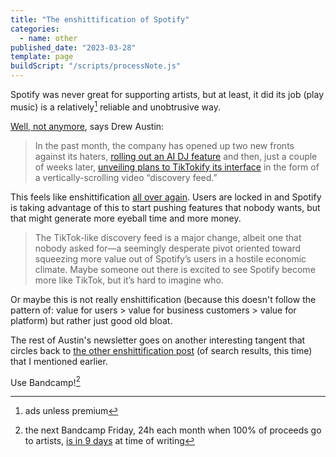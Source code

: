 ```yaml
---
title: "The enshittification of Spotify"
categories:
  - name: other
published_date: "2023-03-28"
template: page
buildScript: "/scripts/processNote.js"
---
```


Spotify was never great for supporting artists, but at least, it did its job (play music) is a relatively[^1] reliable and unobtrusive way.

[Well, not anymore](https://kneelingbus.substack.com/p/ex-lion-tamer), says Drew Austin:

> In the past month, the company has opened up two new fronts against its haters, [rolling out an AI DJ feature](https://gizmodo.com/spotify-ai-x-streaming-playlist-1850140153) and then, just a couple of weeks later, [unveiling plans to TikTokify its interface](https://techcrunch.com/2023/03/08/spotify-revamps-its-app-with-tiktok-style-discovery-feeds-smart-shuffle-for-playlists-and-more/) in the form of a vertically-scrolling video “discovery feed.”

This feels like enshittification [all over again](/notes/seo-is-for-computers/). Users are locked in and Spotify is taking advantage of this to start pushing features that nobody wants, but that might generate more eyeball time and more money.

> The TikTok-like discovery feed is a major change, albeit one that nobody asked for—a seemingly desperate pivot oriented toward squeezing more value out of Spotify’s users in a hostile economic climate. Maybe someone out there is excited to see Spotify become more like TikTok, but it’s hard to imagine who.

Or maybe this is not really enshittification (because this doesn't follow the pattern of: value for users > value for business customers > value for platform) but rather just good old bloat.

The rest of Austin's newsletter goes on another interesting tangent that circles back to [the other enshittification post](/notes/seo-is-for-computers/) (of search results, this time) that I mentioned earlier.

Use Bandcamp![^2]

[^1]: ads unless premium
[^2]: the next Bandcamp Friday, 24h each month when 100% of proceeds go to artists, [is in 9 days](https://isitbandcampfriday.com/) at time of writing
